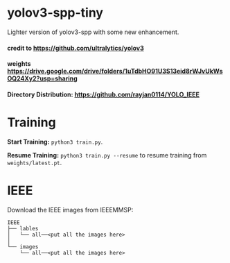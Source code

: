 # yolov3-spp-tiny
Lighter version of yolov3-spp with some new enhancement.

#### credit to https://github.com/ultralytics/yolov3
#### weights https://drive.google.com/drive/folders/1uTdbHO91U3S13eid8rWJvUkWsOQ24Xy2?usp=sharing
#### Directory Distribution: https://github.com/rayjan0114/YOLO_IEEE

# Training

**Start Training:** `python3 train.py`.

**Resume Training:** `python3 train.py --resume` to resume training from `weights/latest.pt`.

# IEEE
  Download the IEEE images from IEEEMMSP:
  ```
  IEEE
  ├── lables
  │   └── all──<put all the images here>
  │
  └── images
      └── all──<put all the images here>
  
